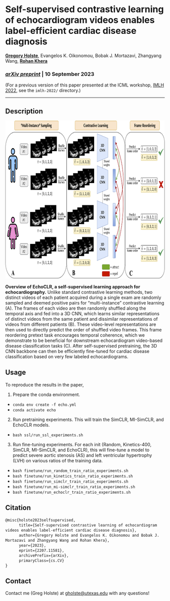 # Self-supervised contrastive learning of echocardiogram videos enables label-efficient cardiac disease diagnosis

[**Gregory Holste**](https://gholste.me), Evangelos K. Oikonomou, Bobak J. Mortazavi, Zhangyang Wang, [**Rohan Khera**](https://www.cards-lab.org/team)

### [***arXiv preprint***](https://arxiv.org/abs/2207.11581) | 10 September 2023

(For a previous version of this paper presented at the ICML workshop, [IMLH 2022](https://sites.google.com/view/imlh2022/home?authuser=0), see the `imlh-2022/` directory.)

-----

## Description

<p align=center>
    <img src=figs/overview_fig_v4.png height=500>
</p>

**Overview of EchoCLR, a self-supervised learning approach for echocardiography.** Unlike standard contrastive learning methods, two distinct videos of each patient acquired during a single exam are randomly sampled and deemed positive pairs for “multi-instance” contrastive learning (A). The frames of each video are then randomly shuffled along the temporal axis and fed into a 3D CNN, which learns similar representations of distinct videos from the same patient and dissimilar representations of videos from different patients (B). These video-level representations are then used to directly predict the order of shuffled video frames. This frame reordering pretext task encourages temporal coherence, which we demonstrate to be beneficial for downstream echocardiogram video-based disease classification tasks (C). After self-supervised pretraining, the 3D CNN backbone can then be efficiently fine-tuned for cardiac disease classification based on very few labeled echocardiograms.

## Usage

To reproduce the results in the paper,
1. Prepare the conda environment.
- `conda env create -f echo.yml`
- `conda activate echo`
2. Run pretraining experiments. This will train the SimCLR, MI-SimCLR, and EchoCLR models.
- `bash ssl/run_ssl_experiments.sh`
3. Run fine-tuning experiments. For each init (Random, Kinetics-400, SimCLR, MI-SimCLR, and EchoCLR), this will fine-tune a model to predict severe aortic stenosis (AS) and left ventricular hypertrophy (LVH) on various ratios of the training data.
- `bash finetune/run_random_train_ratio_experiments.sh`
- `bash finetune/run_kinetics_train_ratio_experiments.sh`
- `bash finetune/run_simclr_train_ratio_experiments.sh`
- `bash finetune/run_mi-simclr_train_ratio_experiments.sh`
- `bash finetune/run_echoclr_train_ratio_experiments.sh`

## Citation

```
@misc{holste2023selfsupervised,
      title={Self-supervised contrastive learning of echocardiogram videos enables label-efficient cardiac disease diagnosis}, 
      author={Gregory Holste and Evangelos K. Oikonomou and Bobak J. Mortazavi and Zhangyang Wang and Rohan Khera},
      year={2023},
      eprint={2207.11581},
      archivePrefix={arXiv},
      primaryClass={cs.CV}
}
```

## Contact

Contact me (Greg Holste) at gholste@utexas.edu with any questions!
